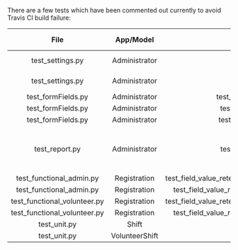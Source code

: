There are a few tests which have been commented out currently to avoid Travis CI build failure:

| File                         | App/Model         | Test name                                                           | Reason/Related issue                              |
|:----------------------------:|:-----------------:|:-------------------------------------------------------------------:|:-------------------------------------------------:|
| test_settings.py             | Administrator     | test_duplicate_event                                                | Logic not yet implemented                         |
| test_settings.py             | Administrator     | test_duplicate_job                                                  | Logic not yet implemented                         |
| test_formFields.py           | Administrator     | test_field_value_retention_for_event                                | [#742](https://github.com/systers/vms/issues/742) |
| test_formFields.py           | Administrator     | test_field_value_retention_for_job                                  | [#742](https://github.com/systers/vms/issues/742) |
| test_formFields.py           | Administrator     | test_field_value_retention_for_shift                                | [#742](https://github.com/systers/vms/issues/742) |
| test_report.py               | Administrator     | test_check_intersection_of_fields                                   | Test is giving inconsistent results, probably issue in logic|
| test_functional_admin.py     | Registration      | test_field_value_retention_in_first_name_state_phone_organization   | [#763](https://github.com/systers/vms/issues/763)|
| test_functional_admin.py     | Registration      | test_field_value_retention_in_last_name_address_city_country        | [#763](https://github.com/systers/vms/issues/763)|
| test_functional_volunteer.py | Registration      | test_field_value_retention_in_first_name_state_phone_organization   | [#763](https://github.com/systers/vms/issues/763)|
| test_functional_volunteer.py | Registration      | test_field_value_retention_in_last_name_address_city_country        | [#763](https://github.com/systers/vms/issues/763)|
| test_unit.py                 | Shift             | test_invalid_model_create                                           | [#743](https://github.com/systers/vms/issues/743)|
| test_unit.py                 | VolunteerShift    | test_invalid_model_create                                           | [#743](https://github.com/systers/vms/issues/743)|

